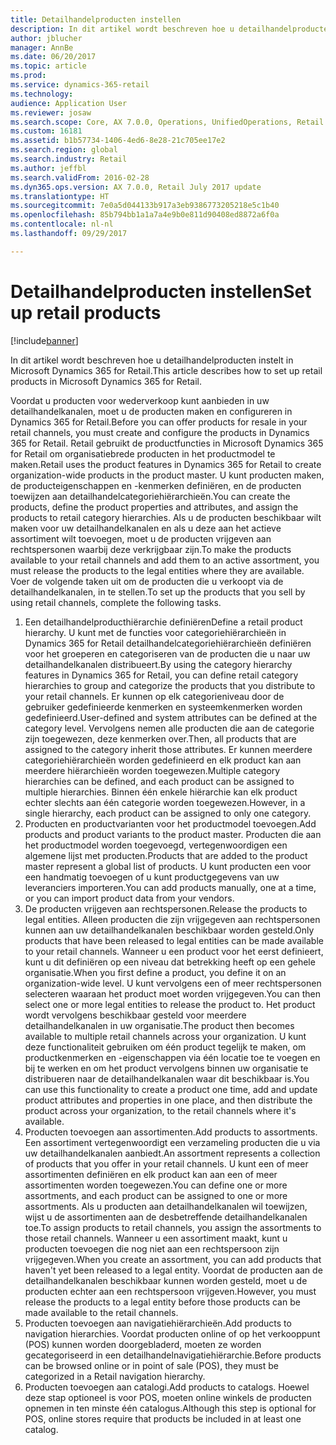 ```yaml
---
title: Detailhandelproducten instellen
description: In dit artikel wordt beschreven hoe u detailhandelproducten instelt in Microsoft Dynamics 365 for Retail.
author: jblucher
manager: AnnBe
ms.date: 06/20/2017
ms.topic: article
ms.prod: 
ms.service: dynamics-365-retail
ms.technology: 
audience: Application User
ms.reviewer: josaw
ms.search.scope: Core, AX 7.0.0, Operations, UnifiedOperations, Retail
ms.custom: 16181
ms.assetid: b1b57734-1406-4ed6-8e28-21c705ee17e2
ms.search.region: global
ms.search.industry: Retail
ms.author: jeffbl
ms.search.validFrom: 2016-02-28
ms.dyn365.ops.version: AX 7.0.0, Retail July 2017 update
ms.translationtype: HT
ms.sourcegitcommit: 7e0a5d044133b917a3eb9386773205218e5c1b40
ms.openlocfilehash: 85b794bb1a1a7a4e9b0e811d90408ed8872a6f0a
ms.contentlocale: nl-nl
ms.lasthandoff: 09/29/2017

---
```


# <a name="set-up-retail-products"></a><span data-ttu-id="39a5d-103">Detailhandelproducten instellen</span><span class="sxs-lookup"><span data-stu-id="39a5d-103">Set up retail products</span></span>

[!include[banner](includes/banner.md)]


<span data-ttu-id="39a5d-104">In dit artikel wordt beschreven hoe u detailhandelproducten instelt in Microsoft Dynamics 365 for Retail.</span><span class="sxs-lookup"><span data-stu-id="39a5d-104">This article describes how to set up retail products in Microsoft Dynamics 365 for Retail.</span></span>

<span data-ttu-id="39a5d-105">Voordat u producten voor wederverkoop kunt aanbieden in uw detailhandelkanalen, moet u de producten maken en configureren in Dynamics 365 for Retail.</span><span class="sxs-lookup"><span data-stu-id="39a5d-105">Before you can offer products for resale in your retail channels, you must create and configure the products in Dynamics 365 for Retail.</span></span> <span data-ttu-id="39a5d-106">Retail gebruikt de productfuncties in Microsoft Dynamics 365 for Retail om organisatiebrede producten in het productmodel te maken.</span><span class="sxs-lookup"><span data-stu-id="39a5d-106">Retail uses the product features in Dynamics 365 for Retail to create organization-wide products in the product master.</span></span> <span data-ttu-id="39a5d-107">U kunt producten maken, de producteigenschappen en -kenmerken definiëren, en de producten toewijzen aan detailhandelcategoriehiërarchieën.</span><span class="sxs-lookup"><span data-stu-id="39a5d-107">You can create the products, define the product properties and attributes, and assign the products to retail category hierarchies.</span></span> <span data-ttu-id="39a5d-108">Als u de producten beschikbaar wilt maken voor uw detailhandelkanalen en als u deze aan het actieve assortiment wilt toevoegen, moet u de producten vrijgeven aan rechtspersonen waarbij deze verkrijgbaar zijn.</span><span class="sxs-lookup"><span data-stu-id="39a5d-108">To make the products available to your retail channels and add them to an active assortment, you must release the products to the legal entities where they are available.</span></span> <span data-ttu-id="39a5d-109">Voer de volgende taken uit om de producten die u verkoopt via de detailhandelkanalen, in te stellen.</span><span class="sxs-lookup"><span data-stu-id="39a5d-109">To set up the products that you sell by using retail channels, complete the following tasks.</span></span>

1.  <span data-ttu-id="39a5d-110">Een detailhandelproducthiërarchie definiëren</span><span class="sxs-lookup"><span data-stu-id="39a5d-110">Define a retail product hierarchy.</span></span> <span data-ttu-id="39a5d-111">U kunt met de functies voor categoriehiërarchieën in Dynamics 365 for Retail detailhandelcategoriehiërarchieën definiëren voor het groeperen en categoriseren van de producten die u naar uw detailhandelkanalen distribueert.</span><span class="sxs-lookup"><span data-stu-id="39a5d-111">By using the category hierarchy features in Dynamics 365 for Retail, you can define retail category hierarchies to group and categorize the products that you distribute to your retail channels.</span></span> <span data-ttu-id="39a5d-112">Er kunnen op elk categorieniveau door de gebruiker gedefinieerde kenmerken en systeemkenmerken worden gedefinieerd.</span><span class="sxs-lookup"><span data-stu-id="39a5d-112">User-defined and system attributes can be defined at the category level.</span></span> <span data-ttu-id="39a5d-113">Vervolgens nemen alle producten die aan de categorie zijn toegewezen, deze kenmerken over.</span><span class="sxs-lookup"><span data-stu-id="39a5d-113">Then, all products that are assigned to the category inherit those attributes.</span></span> <span data-ttu-id="39a5d-114">Er kunnen meerdere categoriehiërarchieën worden gedefinieerd en elk product kan aan meerdere hiërarchieën worden toegewezen.</span><span class="sxs-lookup"><span data-stu-id="39a5d-114">Multiple category hierarchies can be defined, and each product can be assigned to multiple hierarchies.</span></span> <span data-ttu-id="39a5d-115">Binnen één enkele hiërarchie kan elk product echter slechts aan één categorie worden toegewezen.</span><span class="sxs-lookup"><span data-stu-id="39a5d-115">However, in a single hierarchy, each product can be assigned to only one category.</span></span>
2.  <span data-ttu-id="39a5d-116">Producten en productvarianten voor het productmodel toevoegen.</span><span class="sxs-lookup"><span data-stu-id="39a5d-116">Add products and product variants to the product master.</span></span> <span data-ttu-id="39a5d-117">Producten die aan het productmodel worden toegevoegd, vertegenwoordigen een algemene lijst met producten.</span><span class="sxs-lookup"><span data-stu-id="39a5d-117">Products that are added to the product master represent a global list of products.</span></span> <span data-ttu-id="39a5d-118">U kunt producten een voor een handmatig toevoegen of u kunt productgegevens van uw leveranciers importeren.</span><span class="sxs-lookup"><span data-stu-id="39a5d-118">You can add products manually, one at a time, or you can import product data from your vendors.</span></span>
3.  <span data-ttu-id="39a5d-119">De producten vrijgeven aan rechtspersonen.</span><span class="sxs-lookup"><span data-stu-id="39a5d-119">Release the products to legal entities.</span></span> <span data-ttu-id="39a5d-120">Alleen producten die zijn vrijgegeven aan rechtspersonen kunnen aan uw detailhandelkanalen beschikbaar worden gesteld.</span><span class="sxs-lookup"><span data-stu-id="39a5d-120">Only products that have been released to legal entities can be made available to your retail channels.</span></span> <span data-ttu-id="39a5d-121">Wanneer u een product voor het eerst definieert, kunt u dit definiëren op een niveau dat betrekking heeft op een gehele organisatie.</span><span class="sxs-lookup"><span data-stu-id="39a5d-121">When you first define a product, you define it on an organization-wide level.</span></span> <span data-ttu-id="39a5d-122">U kunt vervolgens een of meer rechtspersonen selecteren waaraan het product moet worden vrijgegeven.</span><span class="sxs-lookup"><span data-stu-id="39a5d-122">You can then select one or more legal entities to release the product to.</span></span> <span data-ttu-id="39a5d-123">Het product wordt vervolgens beschikbaar gesteld voor meerdere detailhandelkanalen in uw organisatie.</span><span class="sxs-lookup"><span data-stu-id="39a5d-123">The product then becomes available to multiple retail channels across your organization.</span></span> <span data-ttu-id="39a5d-124">U kunt deze functionaliteit gebruiken om één product tegelijk te maken, om productkenmerken en -eigenschappen via één locatie toe te voegen en bij te werken en om het product vervolgens binnen uw organisatie te distribueren naar de detailhandelkanalen waar dit beschikbaar is.</span><span class="sxs-lookup"><span data-stu-id="39a5d-124">You can use this functionality to create a product one time, add and update product attributes and properties in one place, and then distribute the product across your organization, to the retail channels where it's available.</span></span>
4.  <span data-ttu-id="39a5d-125">Producten toevoegen aan assortimenten.</span><span class="sxs-lookup"><span data-stu-id="39a5d-125">Add products to assortments.</span></span> <span data-ttu-id="39a5d-126">Een assortiment vertegenwoordigt een verzameling producten die u via uw detailhandelkanalen aanbiedt.</span><span class="sxs-lookup"><span data-stu-id="39a5d-126">An assortment represents a collection of products that you offer in your retail channels.</span></span> <span data-ttu-id="39a5d-127">U kunt een of meer assortimenten definiëren en elk product kan aan een of meer assortimenten worden toegewezen.</span><span class="sxs-lookup"><span data-stu-id="39a5d-127">You can define one or more assortments, and each product can be assigned to one or more assortments.</span></span> <span data-ttu-id="39a5d-128">Als u producten aan detailhandelkanalen wil toewijzen, wijst u de assortimenten aan de desbetreffende detailhandelkanalen toe.</span><span class="sxs-lookup"><span data-stu-id="39a5d-128">To assign products to retail channels, you assign the assortments to those retail channels.</span></span> <span data-ttu-id="39a5d-129">Wanneer u een assortiment maakt, kunt u producten toevoegen die nog niet aan een rechtspersoon zijn vrijgegeven.</span><span class="sxs-lookup"><span data-stu-id="39a5d-129">When you create an assortment, you can add products that haven't yet been released to a legal entity.</span></span> <span data-ttu-id="39a5d-130">Voordat de producten aan de detailhandelkanalen beschikbaar kunnen worden gesteld, moet u de producten echter aan een rechtspersoon vrijgeven.</span><span class="sxs-lookup"><span data-stu-id="39a5d-130">However, you must release the products to a legal entity before those products can be made available to the retail channels.</span></span>
5.  <span data-ttu-id="39a5d-131">Producten toevoegen aan navigatiehiërarchieën.</span><span class="sxs-lookup"><span data-stu-id="39a5d-131">Add products to navigation hierarchies.</span></span> <span data-ttu-id="39a5d-132">Voordat producten online of op het verkooppunt (POS) kunnen worden doorgebladerd, moeten ze worden gecategoriseerd in een detailhandelnavigatiehiërarchie.</span><span class="sxs-lookup"><span data-stu-id="39a5d-132">Before products can be browsed online or in point of sale (POS), they must be categorized in a Retail navigation hierarchy.</span></span>
6.  <span data-ttu-id="39a5d-133">Producten toevoegen aan catalogi.</span><span class="sxs-lookup"><span data-stu-id="39a5d-133">Add products to catalogs.</span></span> <span data-ttu-id="39a5d-134">Hoewel deze stap optioneel is voor POS, moeten online winkels de producten opnemen in ten minste één catalogus.</span><span class="sxs-lookup"><span data-stu-id="39a5d-134">Although this step is optional for POS, online stores require that products be included in at least one catalog.</span></span>





